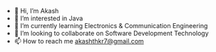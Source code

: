 - 👋 Hi, I’m Akash
- 👀 I’m interested in Java
- 🌱 I’m currently learning Electronics & Communication Engineering
- 💞️ I’m looking to collaborate on Software Development Technology
- 📫 How to reach me akashthkr7@gmail.com

<!---
AkashThkr/AkashThkr is a ✨ special ✨ repository because its `README.md` (this file) appears on your GitHub profile.
You can click the Preview link to take a look at your changes.
--->
